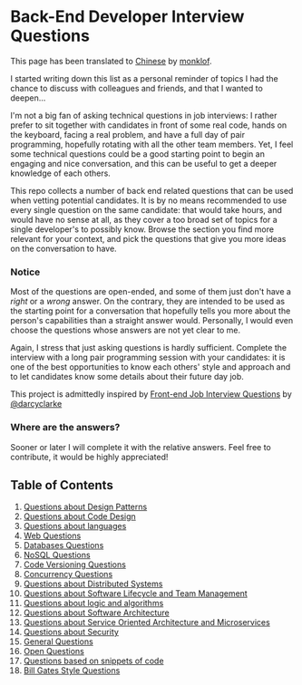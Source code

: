 Back-End Developer Interview Questions
======================================

This page has been translated to [Chinese](https://github.com/monklof/Back-End-Developer-Interview-Questions) by [monklof](https://github.com/monklof).

I started writing down this list as a personal reminder of topics I had the chance to discuss with colleagues and friends, and that I wanted to deepen...

I'm not a big fan of asking technical questions in job interviews: I rather prefer to sit together with candidates in front of some real code, hands on the keyboard, facing a real problem, and have a full day of pair programming, hopefully rotating with all the other team members. Yet, I feel some technical questions could be a good starting point to begin an engaging and nice conversation, and this can be useful to get a deeper knowledge of each others.

This repo collects a number of back end related questions that can be used when vetting potential candidates. It is by no means recommended to use every single question on the same candidate: that would take hours, and would have no sense at all, as they cover a too broad set of topics for a single developer's to possibly know. Browse the section you find more relevant for your context, and pick the questions that give you more ideas on the conversation to have.

### Notice
Most of the questions are open-ended, and some of them just don't have a *right* or a *wrong* answer. On the contrary, they are intended to be used as the starting point for a conversation that hopefully tells you more about the person's capabilities than a straight answer would. Personally, I would even choose the questions whose answers are not yet clear to me.

Again, I stress that just asking questions is hardly sufficient. Complete the interview with a long pair programming session with your candidates: it is one of the best opportunities to know each others' style and approach and to let candidates know some details about their future day job.

This project is admittedly inspired by [Front-end Job Interview Questions](https://github.com/darcyclarke/Front-end-Developer-Interview-Questions) by [@darcyclarke](https://github.com/darcyclarke)



### Where are the answers?

Sooner or later I will complete it with the relative answers. Feel free to contribute, it would be highly appreciated!


## Table of Contents

1. [Questions about Design Patterns](content/design_patterns.md)
1. [Questions about Code Design](content/code_design.md)
1. [Questions about languages](content/languages.md)
1. [Web Questions](content/web_development.md)
1. [Databases Questions](content/databases.md)
1. [NoSQL Questions](content/nosql.md)
1. [Code Versioning Questions](content/code_versioning.md)
1. [Concurrency Questions](content/concurrency.md)
1. [Questions about Distributed Systems](content/distributed_systems.md)
1. [Questions about Software Lifecycle and Team Management](content/management.md)
1. [Questions about logic and algorithms](content/algorithms.md)
1. [Questions about Software Architecture](content/architecture.md)
1. [Questions about Service Oriented Architecture and Microservices](content/soa.md)
1. [Questions about Security](content/security.md)
1. [General Questions](content/general.md)
1. [Open Questions](content/open.md)
1. [Questions based on snippets of code](content/snippets.md)
1. [Bill Gates Style Questions](content/bill_gates_style.md)
